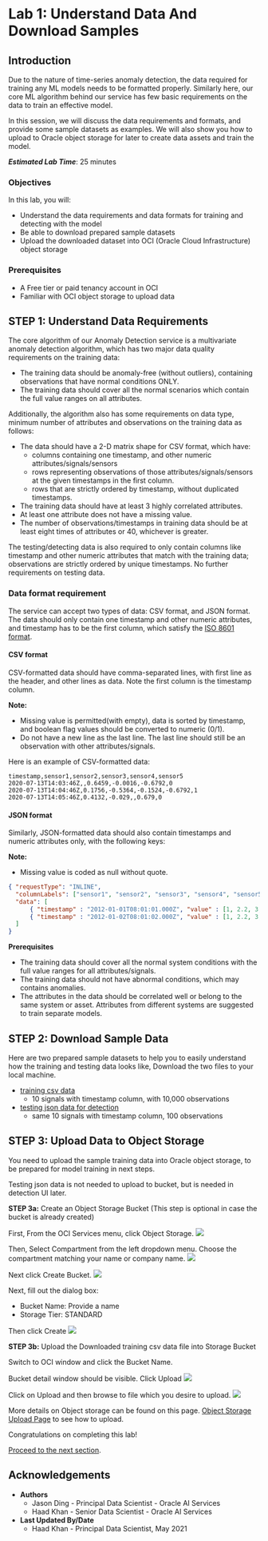 # Lab 1: Understand Data And Download Samples

## Introduction

Due to the nature of time-series anomaly detection, the data required for training any ML models needs to be formatted properly. Similarly here, our core ML algorithm behind our service has few basic requirements on the data to train an effective model.

In this session, we will discuss the data requirements and formats, and provide some sample datasets as examples. We will also show you how to upload to Oracle object storage for later to create data assets and train the model.

***Estimated Lab Time***: 25 minutes

### Objectives

In this lab, you will:
- Understand the data requirements and data formats for training and detecting with the model
- Be able to download prepared sample datasets
- Upload the downloaded dataset into OCI (Oracle Cloud Infrastructure) object storage

### Prerequisites
- A Free tier or paid tenancy account in OCI
- Familiar with OCI object storage to upload data

## **STEP 1:** Understand Data Requirements

The core algorithm of our Anomaly Detection service is a multivariate anomaly detection algorithm, which has two major data quality requirements on the training data:

* The training data should be anomaly-free (without outliers), containing observations that have normal conditions ONLY.
* The training data should cover all the normal scenarios which contain the full value ranges on all attributes.

Additionally, the algorithm also has some requirements on data type, minimum number of  attributes and observations on the training data as follows:

* The data should have a 2-D matrix shape for CSV format, which have:
    - columns containing one timestamp, and other numeric attributes/signals/sensors
    - rows representing observations of those attributes/signals/sensors at the given timestamps in the first column.
    - rows that are strictly ordered by timestamp, without duplicated timestamps.
* The training data should have at least 3 highly correlated attributes.
* At least one attribute does not have a missing value.
* The number of observations/timestamps in training data should be at least eight times of attributes or 40, whichever is greater.

The testing/detecting data is also required to only contain columns like timestamp and other numeric attributes that match with the training data; observations are strictly ordered by unique timestamps. No further requirements on testing data.

### Data format requirement

The service can accept two types of data: CSV format, and JSON format. The data should only contain one timestamp and other numeric attributes, and timestamp has to be the first column, which satisfy the [ISO 8601 format](https://en.wikipedia.org/wiki/ISO_8601).

#### CSV format
CSV-formatted data should have comma-separated lines, with first line as the header, and other lines as data. Note the first column is the timestamp column.

**Note:**
* Missing value is permitted(with empty), data is sorted by timestamp, and boolean flag values should be converted to numeric (0/1).
* Do not have a new line as the last line. The last line should still be an observation with other attributes/signals.

Here is an example of CSV-formatted data:
```csv
timestamp,sensor1,sensor2,sensor3,sensor4,sensor5
2020-07-13T14:03:46Z,,0.6459,-0.0016,-0.6792,0
2020-07-13T14:04:46Z,0.1756,-0.5364,-0.1524,-0.6792,1
2020-07-13T14:05:46Z,0.4132,-0.029,,0.679,0
```

#### JSON format
Similarly, JSON-formatted data should also contain timestamps and numeric attributes only, with the following keys:

**Note:**
* Missing value is coded as null without quote.

```json
{ "requestType": "INLINE",
  "columnLabels": ["sensor1", "sensor2", "sensor3", "sensor4", "sensor5", "sensor6", "sensor7", "sensor8", "sensor9", "sensor10"],
  "data": [
      { "timestamp" : "2012-01-01T08:01:01.000Z", "value" : [1, 2.2, 3, 1, 2.2, 3, 1, 2.2, null, 4] },
      { "timestamp" : "2012-01-02T08:01:02.000Z", "value" : [1, 2.2, 3, 1, 2.2, 3, 1, 2.2, 3, null] }
  ]
}
```

**Prerequisites**
* The training data should cover all the normal system conditions with the full value ranges for all attributes/signals.
* The training data should not have abnormal conditions, which may contains anomalies.
* The attributes in the data should be correlated well or belong to the same system or asset. Attributes from different systems are suggested to train separate models.

## **STEP 2:** Download Sample Data

Here are two prepared sample datasets to help you to easily understand how the training and testing data looks like, Download the two files to your local machine.

* [training csv data](../files/demo-training-data.csv)
    - 10 signals with timestamp column, with 10,000 observations
* <a href="../files/demo-testing-data.json" target="_blank" download>testing json data for detection</a>
    - same 10 signals with timestamp column, 100 observations


## **STEP 3:** Upload Data to Object Storage

You need to upload the sample training data into Oracle object storage, to be prepared for model training in next steps.

Testing json data is not needed to upload to bucket, but is needed in detection UI later.

**STEP 3a:** Create an Object Storage Bucket (This step is optional in case the bucket is already created)

First, From the OCI Services menu, click Object Storage.
![](../images/cloudstoragebucket.png " ")

Then, Select Compartment from the left dropdown menu. Choose the compartment matching your name or company name.
![](../images/createCompartment.png " ")

Next click Create Bucket.
![](../images/createbucketbutton.png " ")

Next, fill out the dialog box:
* Bucket Name: Provide a name <br/>
* Storage Tier: STANDARD

Then click Create
![](../images/pressbucketbutton.png " ")

**STEP 3b:** Upload the Downloaded training csv data file into Storage Bucket

Switch to OCI window and click the Bucket Name.

Bucket detail window should be visible. Click Upload
![](../images/bucketdetail.png " ")

Click on Upload and then browse to file which you desire to upload.
![](../images/upload-sample-file.png " ")


More details on Object storage can be found on this page. [Object Storage Upload Page](https://oracle.github.io/learning-library/oci-library/oci-hol/object-storage/workshops/freetier/index.html?lab=object-storage) to see how to upload.


Congratulations on completing this lab!

[Proceed to the next section](#next).

## Acknowledgements
* **Authors**
    * Jason Ding - Principal Data Scientist - Oracle AI Services
    * Haad Khan - Senior Data Scientist - Oracle AI Services
* **Last Updated By/Date**
    * Haad Khan - Principal Data Scientist, May 2021
